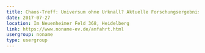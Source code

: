 ```yaml
---
title: Chaos-Treff: Universum ohne Urknall? Aktuelle Forschungsergebnisse der Kosmologie
date: 2017-07-27
location: Im Neuenheimer Feld 368, Heidelberg
link: https://www.noname-ev.de/anfahrt.html
usergroup: noname
type: usergroup
---
```

